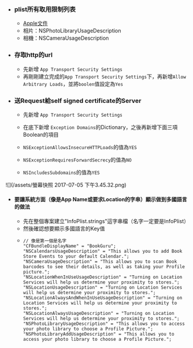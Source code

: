 * ### plist所有取用限制列表

  * [Apple文件](https://developer.apple.com/library/content/documentation/General/Reference/InfoPlistKeyReference/Articles/CocoaKeys.html)
  * 相片：NSPhotoLibraryUsageDescription
  * 相機：NSCameraUsageDescription
* ### 存取http的url

  * 先新增 `App Transport Security Settings`
  * 再剛剛建立完成的`App Transport Security Settings`下，再新增`Allow Arbitrary Loads`，並將`boolen`值設定為`Yes`
* ### 送Request給self signed certificate的Server

  * 先新增 `App Transport Security Settings`

  * 在底下新增 `Exception Domains`的Dictionary，之後再新增下面三項Boolean的項目

  * `NSExceptionAllowsInsecureHTTPLoads`的值為`YES`

  * `NSExceptionRequiresForwardSecrecy`的值為`NO`

  * `NSIncludesSubdomains`的值為`YES`

![](/assets/螢幕快照 2017-07-05 下午3.45.32.png)

* #### 要讓系統方面（像是App Name或要求Location的字串）顯示做到多國語言的做法

  * 先在整個專案建立"InfoPlist.strings"這字串檔（名字一定要是InfoPlist）
  * 然後確認想要顯示多國語言的Key值
  * ```
    // 像是第一個是名字
    "CFBundleDisplayName" = "BookGuru";
    "NSCalendarsUsageDescription" = "This allows you to add Book Store Events to your default Calendar.";
    "NSCameraUsageDescription" = "This allows you to scan Book barcodes to see their details, as well as taking your Profile picture.";
    "NSLocationWhenInUseUsageDescription" = "Turning on Location Services will help us determine your proximity to stores.";
    "NSLocationUsageDescription" = "Turning on Location Services will help us determine your proximity to stores.";
    "NSLocationAlwaysAndWhenInUseUsageDescription" = "Turning on Location Services will help us determine your proximity to stores.";
    "NSLocationAlwaysUsageDescription" = "Turning on Location Services will help us determine your proximity to stores.";
    "NSPhotoLibraryUsageDescription" = "This allows you to access your photo library to choose a Profile Picture.";
    "NSPhotoLibraryAddUsageDescription" = "This allows you to access your photo library to choose a Profile Picture.";
    ```



